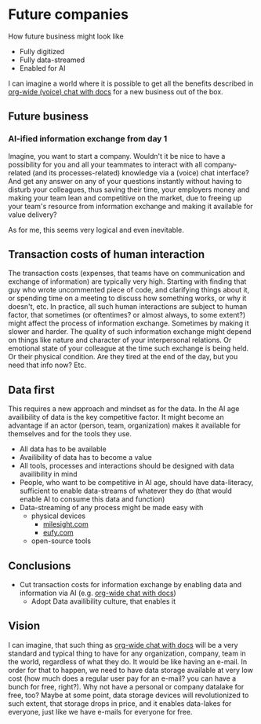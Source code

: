 # Future companies

How future business might look like

- Fully digitized
- Fully data-streamed
- Enabled for AI

I can imagine a world where it is possible to get all the benefits described in [org-wide (voice) chat with docs](org-wide-chat-with-docs.md#why) for a new business out of the box.

## Future business

### AI-ified information exchange from day 1

Imagine, you want to start a company. Wouldn't it be nice to have a possibility for you and all your teammates to interact with all company-related (and its processes-related) knowledge via a (voice) chat interface? And get any answer on any of your questions instantly without having to disturb your colleagues, thus saving their time, your employers money and making your team lean and competitive on the market, due to freeing up your team's resource from information exchange and making it available for value delivery?

As for me, this seems very logical and even inevitable.

## Transaction costs of human interaction

The transaction costs (expenses, that teams have on communication and exchange of information) are typically very high. Starting with finding that guy who wrote uncommented piece of code, and clarifying things about it, or spending time on a meeting to discuss how something works, or why it doesn't, etc. In practice, all such human interactions are subject to human factor, that sometimes (or oftentimes? or almost always, to some extent?) might affect the process of information exchange. Sometimes by making it slower and harder. The quality of such information exchange might depend on things like nature and character of your interpersonal relations. Or emotional state of your colleague at the time such exchange is being held. Or their physical condition. Are they tired at the end of the day, but you need that info now? Etc.

## Data first

This requires a new approach and mindset as for the data. In the AI age availibility of data is the key competitive factor. It might become an advantage if an actor (person, team, organization) makes it available for themselves and for the tools they use.

- All data has to be available
- Availibility of data has to become a value
- All tools, processes and interactions should be designed with data availibility in mind
- People, who want to be competitive in AI age, should have data-literacy, sufficient to enable data-streams of whatever they do (that would enable AI to consume this data and function)
- Data-streaming of any process might be made easy with
  - physical devices
    - [milesight.com](https://www.milesight.com/)
    - [eufy.com](https://www.eufy.com/eufy-security)
  - open-source tools

## Conclusions

- Cut transaction costs for information exchange by enabling data and information via AI (e.g. [org-wide chat with docs](org-wide-chat-with-docs.md))
  - Adopt Data availibility culture, that enables it

## Vision

I can imagine, that such thing as [org-wide chat with docs](org-wide-chat-with-docs.md) will be a very standard and typical thing to have for any organization, company, team in the world, regardless of what they do. It would be like having an e-mail. In order for that to happen, we need to have data storage available at very low cost (how much does a regular user pay for an e-mail? you can have a bunch for free, right?). Why not have a personal or company datalake for free, too? Maybe at some point, data storage devices will revolutionized to such extent, that storage drops in price, and it enables data-lakes for everyone, just like we have e-mails for everyone for free.
